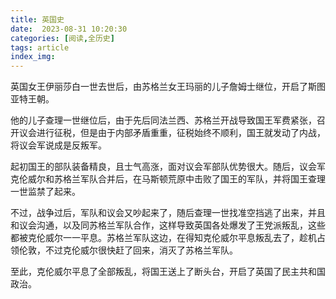 ```yaml
---
title: 英国史
date:  2023-08-31 10:20:30
categories: [阅读,全历史]
tags: article
index_img: 
---
```

英国女王伊丽莎白一世去世后，由苏格兰女王玛丽的儿子詹姆士继位，开启了斯图亚特王朝。

他的儿子查理一世继位后，由于先后同法兰西、苏格兰开战导致国王军费紧张，召开议会进行征税，但是由于内部矛盾重重，征税始终不顺利，国王就发动了内战，将议会军说成是反叛军。

起初国王的部队装备精良，且士气高涨，面对议会军部队优势很大。随后，议会军克伦威尔和苏格兰军队合并后，在马斯顿荒原中击败了国王的军队，并将国王查理一世监禁了起来。

不过，战争过后，军队和议会又吵起来了，随后查理一世找准空挡逃了出来，并且和议会沟通，以及同苏格兰军队合作，这样导致英国各处爆发了王党派叛乱，这些都被克伦威尔一一平息。苏格兰军队这边，在得知克伦威尔平息叛乱去了，趁机占领伦敦，不过克伦威尔很快赶了回来，消灭了苏格兰军队。

至此，克伦威尔平息了全部叛乱，将国王送上了断头台，开启了英国了民主共和国政治。